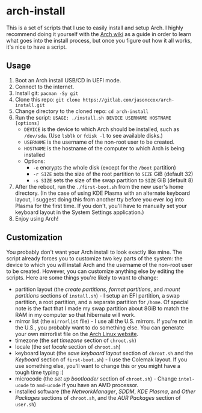 # arch-install

This is a set of scripts that I use to easily install and setup Arch. I highly recommend doing it yourself with the [Arch wiki](https://wiki.archlinux.org/index.php/Installation_guide) as a guide in order to learn what goes into the install process, but once you figure out how it all works, it's nice to have a script.

## Usage

1. Boot an Arch install USB/CD in UEFI mode.
2. Connect to the internet.
3. Install git: `pacman -Sy git`
4. Clone this repo: `git clone https://gitlab.com/jasonccox/arch-install.git`
5. Change directory to the cloned repo: `cd arch-install`
6. Run the script: `USAGE: ./install.sh DEVICE USERNAME HOSTNAME [options]`
    - `DEVICE` is the device to which Arch should be installed, such as `/dev/sda`. (Use `lsblk` or `fdisk -l` to see available disks.)
    - `USERNAME` is the username of the non-root user to be created.
    - `HOSTNAME` is the hostname of the computer to which Arch is being installed
    - Options:
        - `-e` encrypts the whole disk (except for the `/boot` partition)
        - `-r SIZE` sets the size of the root partition to `SIZE` GiB (default 32)
        - `-s SIZE` sets the size of the swap partition to `SIZE` GiB (default 8)
7. After the reboot, run the `./first-boot.sh` from the new user's home directory. (In the case of using KDE Plasma with an alternate keyboard layout, I suggest doing this from another tty before you ever log into Plasma for the first time. If you don't, you'll have to manually set your keyboard layout in the System Settings application.)
8. Enjoy using Arch!

## Customization

You probably don't want your Arch install to look exactly like mine. The script already forces you to customize two key parts of the system: the device to which you will install Arch and the username of the non-root user to be created. However, you can customize anything else by editing the scripts. Here are some things you're likely to want to change:

- partition layout (the *create partitions*, *format partitions*, and *mount partitions* sections of `install.sh`) - I setup an EFI partition, a swap partition, a root partition, and a separate partition for `/home`. Of special note is the fact that I made my swap partition about 8GiB to match the RAM in my computer so that hibernate will work. 
- mirror list (the `mirrorlist` file) - I use all the U.S. mirrors. If you're not in the U.S., you probably want to do something else. You can generate your own mirrorlist file on the [Arch Linux website](https://www.archlinux.org/mirrorlist/). 
- timezone (the *set timezone* section of `chroot.sh`)
- locale (the *set locale* section of `chroot.sh`)
- keyboard layout (the *save keyboard layout* section of `chroot.sh` and the *Keyboard* section of `first-boot.sh`) - I use the Colemak layout. If you use something else, you'll want to change this or you might have a tough time typing :)
- microcode (the *set up bootloader* section of `chroot.sh`) - Change `intel-ucode` to `amd-ucode` if you have an AMD processor.
- installed software (the *NetworkManager*, *SDDM*, *KDE Plasma*, and *Other Packages* sections of `chroot.sh`, and the *AUR Packages* section of `user.sh`)
